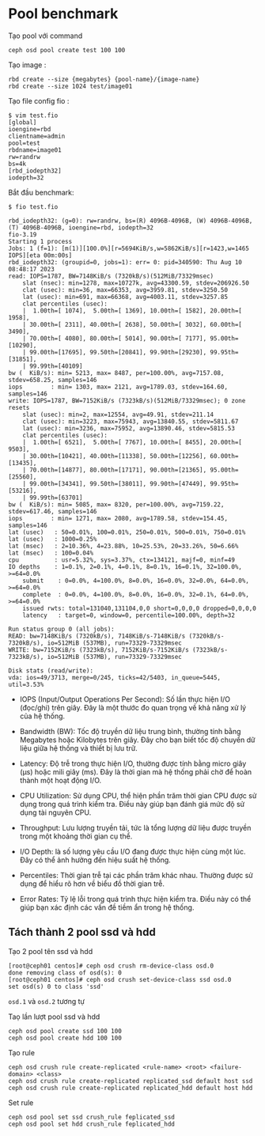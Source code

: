 # Pool benchmark
Tạo pool với command 

    ceph osd pool create test 100 100

Tạo image :

    rbd create --size {megabytes} {pool-name}/{image-name}
    rbd create --size 1024 test/image01

Tạo file config fio :

    $ vim test.fio
    [global]
    ioengine=rbd
    clientname=admin
    pool=test
    rbdname=image01
    rw=randrw
    bs=4k
    [rbd_iodepth32]
    iodepth=32

Bắt đầu benchmark:

    $ fio test.fio

    rbd_iodepth32: (g=0): rw=randrw, bs=(R) 4096B-4096B, (W) 4096B-4096B, (T) 4096B-4096B, ioengine=rbd, iodepth=32                                                                                                   
    fio-3.19
    Starting 1 process
    Jobs: 1 (f=1): [m(1)][100.0%][r=5694KiB/s,w=5862KiB/s][r=1423,w=1465 IOPS][eta 00m:00s]
    rbd_iodepth32: (groupid=0, jobs=1): err= 0: pid=340590: Thu Aug 10 08:48:17 2023
    read: IOPS=1787, BW=7148KiB/s (7320kB/s)(512MiB/73329msec)
        slat (nsec): min=1278, max=10727k, avg=43300.59, stdev=206926.50
        clat (usec): min=36, max=66353, avg=3959.81, stdev=3250.50
        lat (usec): min=691, max=66368, avg=4003.11, stdev=3257.85
        clat percentiles (usec):
        |  1.00th=[ 1074],  5.00th=[ 1369], 10.00th=[ 1582], 20.00th=[ 1958],
        | 30.00th=[ 2311], 40.00th=[ 2638], 50.00th=[ 3032], 60.00th=[ 3490],
        | 70.00th=[ 4080], 80.00th=[ 5014], 90.00th=[ 7177], 95.00th=[10290],
        | 99.00th=[17695], 99.50th=[20841], 99.90th=[29230], 99.95th=[31851],
        | 99.99th=[40109]
    bw (  KiB/s): min= 5213, max= 8487, per=100.00%, avg=7157.08, stdev=658.25, samples=146
    iops        : min= 1303, max= 2121, avg=1789.03, stdev=164.60, samples=146
    write: IOPS=1787, BW=7152KiB/s (7323kB/s)(512MiB/73329msec); 0 zone resets
        slat (usec): min=2, max=12554, avg=49.91, stdev=211.14
        clat (usec): min=3223, max=75943, avg=13840.55, stdev=5811.67
        lat (usec): min=3236, max=75952, avg=13890.46, stdev=5815.53
        clat percentiles (usec):
        |  1.00th=[ 6521],  5.00th=[ 7767], 10.00th=[ 8455], 20.00th=[ 9503],
        | 30.00th=[10421], 40.00th=[11338], 50.00th=[12256], 60.00th=[13435],
        | 70.00th=[14877], 80.00th=[17171], 90.00th=[21365], 95.00th=[25560],
        | 99.00th=[34341], 99.50th=[38011], 99.90th=[47449], 99.95th=[53216],
        | 99.99th=[63701]
    bw (  KiB/s): min= 5085, max= 8320, per=100.00%, avg=7159.22, stdev=617.46, samples=146
    iops        : min= 1271, max= 2080, avg=1789.58, stdev=154.45, samples=146
    lat (usec)   : 50=0.01%, 100=0.01%, 250=0.01%, 500=0.01%, 750=0.01%
    lat (usec)   : 1000=0.25%
    lat (msec)   : 2=10.36%, 4=23.88%, 10=25.53%, 20=33.26%, 50=6.66%
    lat (msec)   : 100=0.04%
    cpu          : usr=5.32%, sys=3.37%, ctx=134121, majf=0, minf=49
    IO depths    : 1=0.1%, 2=0.1%, 4=0.1%, 8=0.1%, 16=0.1%, 32=100.0%, >=64=0.0%
        submit    : 0=0.0%, 4=100.0%, 8=0.0%, 16=0.0%, 32=0.0%, 64=0.0%, >=64=0.0%
        complete  : 0=0.0%, 4=100.0%, 8=0.0%, 16=0.0%, 32=0.1%, 64=0.0%, >=64=0.0%
        issued rwts: total=131040,131104,0,0 short=0,0,0,0 dropped=0,0,0,0
        latency   : target=0, window=0, percentile=100.00%, depth=32

    Run status group 0 (all jobs):
    READ: bw=7148KiB/s (7320kB/s), 7148KiB/s-7148KiB/s (7320kB/s-7320kB/s), io=512MiB (537MB), run=73329-73329msec                                                                                                 
    WRITE: bw=7152KiB/s (7323kB/s), 7152KiB/s-7152KiB/s (7323kB/s-7323kB/s), io=512MiB (537MB), run=73329-73329msec                                                                                                 

    Disk stats (read/write):
    vda: ios=49/3713, merge=0/245, ticks=42/5403, in_queue=5445, util=3.53%                                                                                              
- IOPS (Input/Output Operations Per Second): Số lần thực hiện I/O (đọc/ghi) trên giây. Đây là một thước đo quan trọng về khả năng xử lý của hệ thống.

- Bandwidth (BW): Tốc độ truyền dữ liệu trung bình, thường tính bằng Megabytes hoặc Kilobytes trên giây. Đây cho bạn biết tốc độ chuyển dữ liệu giữa hệ thống và thiết bị lưu trữ.

- Latency: Độ trễ trong thực hiện I/O, thường được tính bằng micro giây (μs) hoặc mili giây (ms). Đây là thời gian mà hệ thống phải chờ để hoàn thành một hoạt động I/O.

- CPU Utilization: Sử dụng CPU, thể hiện phần trăm thời gian CPU được sử dụng trong quá trình kiểm tra. Điều này giúp bạn đánh giá mức độ sử dụng tài nguyên CPU.

- Throughput: Lưu lượng truyền tải, tức là tổng lượng dữ liệu được truyền trong một khoảng thời gian cụ thể.

- I/O Depth: là số lượng yêu cầu I/O đang được thực hiện cùng một lúc. Đây có thể ảnh hưởng đến hiệu suất hệ thống.

- Percentiles: Thời gian trễ tại các phần trăm khác nhau. Thường được sử dụng để hiểu rõ hơn về biểu đồ thời gian trễ.

- Error Rates: Tỷ lệ lỗi trong quá trình thực hiện kiểm tra. Điều này có thể giúp bạn xác định các vấn đề tiềm ẩn trong hệ thống.


## Tách thành 2 pool ssd và hdd
 Tạo 2 pool tên ssd và hdd

    [root@ceph01 centos]# ceph osd crush rm-device-class osd.0
    done removing class of osd(s): 0
    [root@ceph01 centos]# ceph osd crush set-device-class ssd osd.0
    set osd(s) 0 to class 'ssd'

`osd.1` và `osd.2` tương tự

Taọ lần lượt pool ssd và hdd

    ceph osd pool create ssd 100 100
    ceph osd pool create hdd 100 100
Tạo rule 

    ceph osd crush rule create-replicated <rule-name> <root> <failure-domain> <class>
    ceph osd crush rule create-replicated replicated_ssd default host ssd
    ceph osd crush rule create-replicated replicated_hdd default host hdd

Set rule 

    ceph osd pool set ssd crush_rule feplicated_ssd
    ceph osd pool set hdd crush_rule feplicated_hdd

<!-- Xóa bucket thì xóa thì xóa từ cái thấp nhất: `ceph osd crush remove` -->